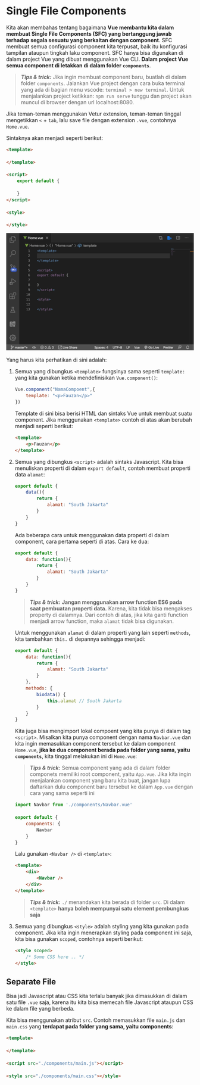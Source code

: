 # Single File Components

Kita akan membahas tentang bagaimana **Vue membantu kita dalam membuat Single File Components (SFC) yang bertanggung jawab terhadap segala sesuatu yang berkaitan dengan component**. SFC membuat semua configurasi component kita terpusat, baik itu konfigurasi tampilan ataupun tingkah laku component. SFC hanya bisa digunakan di dalam project Vue yang dibuat menggunakan Vue CLI. **Dalam project Vue semua component di letakkan di dalam folder `components`**.

> ***Tips & trick:*** Jika ingin membuat component baru, buatlah di dalam folder `components`. Jalankan Vue project dengan cara buka terminal yang ada di bagian menu vscode: `terminal > new terminal`. Untuk menjalankan project ketikkan: `npm run serve` tunggu dan project akan muncul di browser dengan url localhost:8080.

Jika teman-teman menggunakan Vetur extension, teman-teman tinggal mengetikkan `<` + `tab`, lalu save file dengan extension `.vue`, contohnya `Home.vue`.

Sintaknya akan menjadi seperti berikut:

```html
<template>
  
</template>

<script>
    export default {

    }
</script>

<style>

</style>
```

![img](img/4.png)

Yang harus kita perhatikan di sini adalah:

1. Semua yang dibungkus `<template>` fungsinya sama seperti `template:` yang kita gunakan ketika mendefinisikan `Vue.component()`:

    ```js
    Vue.component("NamaCompoent",{
        template: "<p>Fauzan</p>"
    })
    ```

    Template di sini bisa berisi HTML dan sintaks Vue untuk membuat suatu component. Jika menggunakan `<template>` contoh di atas akan berubah menjadi seperti berikut:

    ```html
    <template>
        <p>Fauzan</p>
    </template>
    ```

2. Semua yang dibungkus `<script>` adalah sintaks Javascript. Kita bisa menuliskan properti di dalam `export default`, contoh membuat properti data `alamat`:

    ```js
    export default {
        data(){
            return {
                alamat: "South Jakarta"
            }
        }
    }
    ```

    Ada beberapa cara untuk menggunakan data properti di dalam component, cara pertama seperti di atas. Cara ke dua:

    ```js
    export default {
        data: function(){
            return {
                alamat: "South Jakarta"
            }
        }
    }
    ```

    > ***Tips & trick:*** **Jangan menggunakan arrow function ES6 pada saat pembuatan properti data.** Karena, kita tidak bisa mengakses property di dalamnya. Dari contoh di atas, jika kita ganti function menjadi arrow function, maka `alamat` tidak bisa digunakan.

    Untuk menggunakan `alamat` di dalam properti yang lain seperti `methods`, kita tambahkan `this.` di depannya sehingga menjadi:

    ```js
    export default {
        data: function(){
            return {
                alamat: "South Jakarta"
            }
        },
        methods: {
            biodata() {
                this.alamat // South Jakarta
            }
        }
    }
    ```

    Kita juga bisa mengimport lokal compoent yang kita punya di dalam tag `<script>`. Misalkan kita punya component dengan nama `Navbar.vue` dan kita ingin memasukkan component tersebut ke dalam component `Home.vue`, **jika ke dua component berada pada folder yang sama, yaitu `components`**, kita tinggal melakukan ini di `Home.vue`:

    > ***Tips & trick:*** Semua component yang ada di dalam folder componets memiliki root component, yaitu `App.vue`. Jika kita ingin menjalankan component yang baru kita buat, jangan lupa daftarkan dulu component baru tersebut ke dalam `App.vue` dengan cara yang sama seperti ini

    ```js
    import Navbar from './components/Navbar.vue'

    export default {
        components: {
            Navbar
        }
    }
    ```

    Lalu gunakan `<Navbar />` di `<template>`:

    ```html
    <template>
        <div>
            <Navbar />
        </div>
    </template>
    ```

    > ***Tips & trick:*** `./` menandakan kita berada di folder `src`. Di dalam `<template>` **hanya boleh mempunyai satu element pembungkus saja**

3. Semua yang dibungkus `<style>` adalah styling yang kita gunakan pada component. Jika kita ingin menerapkan styling pada component ini saja, kita bisa gunakan `scoped`, contohnya seperti berikut:

    ```html
    <style scoped>
        /* Some CSS here .. */
    </style>
    ```

## Separate File

Bisa jadi Javascript atau CSS kita terlalu banyak jika dimasukkan di dalam satu file `.vue` saja, karena itu kita bisa memecah file Javascript ataupun CSS ke dalam file yang berbeda.

Kita bisa menggunakan atribut `src`. Contoh memasukkan file `main.js` dan `main.css` yang **terdapat pada folder yang sama, yaitu components**:

```html
<template>

</template>

<script src="./components/main.js"></script>

<style src="./components/main.css"></style>
```

